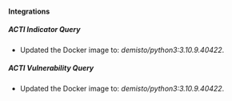 #### Integrations
##### ACTI Indicator Query
- Updated the Docker image to: *demisto/python3:3.10.9.40422*.
##### ACTI Vulnerability Query
- Updated the Docker image to: *demisto/python3:3.10.9.40422*.
